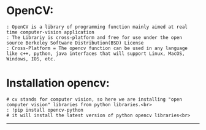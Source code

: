 # OpenCV:
    : OpenCV is a library of programming function mainly aimed at real time computer-vision application
    : The Librariy is cross-platform and free for use under the open source Berkeley Software Distribution(BSD) License
    : Cross-Platform = The opencv function can be used in any language like c++, python, java interfaces that will support Linux, MacOS, Windows, IOS, etc.
# Installation opencv:
    # cv stands for computer vision, so here we are installing "open computer vision" libraries from python libraries.<br>
    : !pip install opencv-python
    # it will install the latest version of python opencv libraries<br>
----------------------------------------------------------------------------------------------